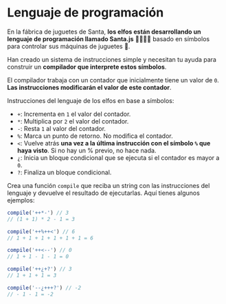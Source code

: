 # Lenguaje de programación

En la fábrica de juguetes de Santa, **los elfos están desarrollando un lenguaje de programación llamado Santa.js** 👨‍💻👩‍💻 basado en símbolos para controlar sus máquinas de juguetes 🚂.

Han creado un sistema de instrucciones simple y necesitan tu ayuda para construir un **compilador que interprete estos símbolos**.

El compilador trabaja con un contador que inicialmente tiene un valor de `0`. **Las instrucciones modificarán el valor de este contador**.

Instrucciones del lenguaje de los elfos en base a símbolos:

- `+`: Incrementa en `1` el valor del contador.
- `*`: Multiplica por `2` el valor del contador.
- `-`: Resta `1` al valor del contador.
- `%`: Marca un punto de retorno. No modifica el contador.
- `<`: Vuelve atrás **una vez a la última instrucción con el símbolo `%` que haya visto**. Si no hay un % previo, no hace nada.
- `¿`: Inicia un bloque condicional que se ejecuta si el contador es mayor a `0`.
- `?`: Finaliza un bloque condicional.

Crea una función `compile` que reciba un string con las instrucciones del lenguaje y devuelve el resultado de ejecutarlas. Aquí tienes algunos ejemplos:

```javascript
compile('++*-') // 3
// (1 + 1) * 2 - 1 = 3

compile('++%++<') // 6
// 1 + 1 + 1 + 1 + 1 + 1 = 6

compile('++<--') // 0
// 1 + 1 - 1 - 1 = 0

compile('++¿+?') // 3
// 1 + 1 + 1 = 3

compile('--¿+++?') // -2
// - 1 - 1 = -2
```